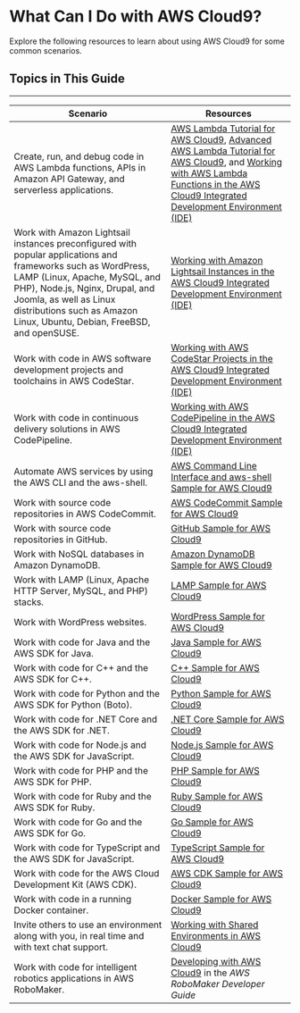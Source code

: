 # What Can I Do with AWS Cloud9?<a name="what-can-i-do"></a>

Explore the following resources to learn about using AWS Cloud9 for some common scenarios\.

## Topics in This Guide<a name="topics-in-this-guide"></a>


****  

|  **Scenario**  |  **Resources**  | 
| --- | --- | 
|  Create, run, and debug code in AWS Lambda functions, APIs in Amazon API Gateway, and serverless applications\.  |   [AWS Lambda Tutorial for AWS Cloud9](tutorial-lambda.md), [Advanced AWS Lambda Tutorial for AWS Cloud9](tutorial-lambda-advanced.md), and [Working with AWS Lambda Functions in the AWS Cloud9 Integrated Development Environment \(IDE\)](lambda-functions.md)   | 
|  Work with Amazon Lightsail instances preconfigured with popular applications and frameworks such as WordPress, LAMP \(Linux, Apache, MySQL, and PHP\), Node\.js, Nginx, Drupal, and Joomla, as well as Linux distributions such as Amazon Linux, Ubuntu, Debian, FreeBSD, and openSUSE\.  |   [Working with Amazon Lightsail Instances in the AWS Cloud9 Integrated Development Environment \(IDE\)](lightsail-instances.md)   | 
|  Work with code in AWS software development projects and toolchains in AWS CodeStar\.  |   [Working with AWS CodeStar Projects in the AWS Cloud9 Integrated Development Environment \(IDE\)](codestar-projects.md)   | 
|  Work with code in continuous delivery solutions in AWS CodePipeline\.  |   [Working with AWS CodePipeline in the AWS Cloud9 Integrated Development Environment \(IDE\)](codepipeline-repos.md)   | 
|  Automate AWS services by using the AWS CLI and the aws\-shell\.  |   [AWS Command Line Interface and aws\-shell Sample for AWS Cloud9](sample-aws-cli.md)   | 
|  Work with source code repositories in AWS CodeCommit\.  |   [AWS CodeCommit Sample for AWS Cloud9](sample-codecommit.md)   | 
|  Work with source code repositories in GitHub\.  |   [GitHub Sample for AWS Cloud9](sample-github.md)   | 
|  Work with NoSQL databases in Amazon DynamoDB\.  |   [Amazon DynamoDB Sample for AWS Cloud9](sample-dynamodb.md)   | 
|  Work with LAMP \(Linux, Apache HTTP Server, MySQL, and PHP\) stacks\.  |   [LAMP Sample for AWS Cloud9](sample-lamp.md)   | 
|  Work with WordPress websites\.  |   [WordPress Sample for AWS Cloud9](sample-wordpress.md)   | 
|  Work with code for Java and the AWS SDK for Java\.  |   [Java Sample for AWS Cloud9](sample-java.md)   | 
|  Work with code for C\+\+ and the AWS SDK for C\+\+\.  |   [C\+\+ Sample for AWS Cloud9](sample-cplusplus.md)   | 
|  Work with code for Python and the AWS SDK for Python \(Boto\)\.  |   [Python Sample for AWS Cloud9](sample-python.md)   | 
|  Work with code for \.NET Core and the AWS SDK for \.NET\.  |   [\.NET Core Sample for AWS Cloud9](sample-dotnetcore.md)   | 
|  Work with code for Node\.js and the AWS SDK for JavaScript\.  |   [Node\.js Sample for AWS Cloud9](sample-nodejs.md)   | 
|  Work with code for PHP and the AWS SDK for PHP\.  |   [PHP Sample for AWS Cloud9](sample-php.md)   | 
|  Work with code for Ruby and the AWS SDK for Ruby\.  |   [Ruby Sample for AWS Cloud9](sample-ruby.md)   | 
|  Work with code for Go and the AWS SDK for Go\.  |   [Go Sample for AWS Cloud9](sample-go.md)   | 
|  Work with code for TypeScript and the AWS SDK for JavaScript\.  |   [TypeScript Sample for AWS Cloud9](sample-typescript.md)   | 
|  Work with code for the AWS Cloud Development Kit \(AWS CDK\)\.  |   [AWS CDK Sample for AWS Cloud9](sample-cdk.md)   | 
|  Work with code in a running Docker container\.  |   [Docker Sample for AWS Cloud9](sample-docker.md)   | 
|  Invite others to use an environment along with you, in real time and with text chat support\.  |   [Working with Shared Environments in AWS Cloud9](share-environment.md)   | 
|  Work with code for intelligent robotics applications in AWS RoboMaker\.  |   [Developing with AWS Cloud9](https://docs.aws.amazon.com/robomaker/latest/dg/cloud9.html) in the *AWS RoboMaker Developer Guide*   | 